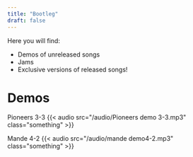 ```yaml
---
title: "Bootleg"
draft: false
---
```


Here you will find:
- Demos of unreleased songs
- Jams
- Exclusive versions of released songs!

# Demos

Pioneers 3-3
{{< audio src="/audio/Pioneers demo 3-3.mp3" class="something" >}}

Mande 4-2
{{< audio src="/audio/mande demo4-2.mp3" class="something" >}}

